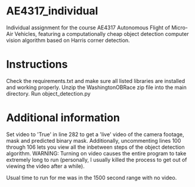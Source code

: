 # AE4317_individual
Individual assignment for the course AE4317 Autonomous Flight of Micro-Air Vehicles, featuring a computationally cheap object detection computer vision algorithm based on Harris corner detection.

# Instructions
Check the requirements.txt and make sure all listed libraries are installed and working properly.
Unzip the WashingtonOBRace zip file into the main directory. 
Run object_detection.py

# Additional information
Set video to 'True' in line 282 to get a 'live' video of the camera footage, mask and predicted binary mask. 
Additionally, uncommenting lines 100 through 106 lets you view all the inbetween steps of the object detection algorithm. 
WARNING: Turning on video causes the entire program to take extremely long to run (personally, I usually killed the process to get out of viewing the video after a while).

Usual time to run for me was in the 1500 second range with no video. 
